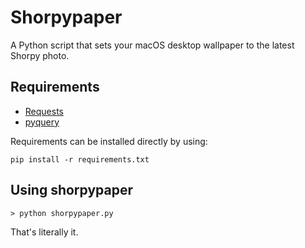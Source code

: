 Shorpypaper
===========

A Python script that sets your macOS desktop wallpaper to the latest Shorpy photo.

Requirements
------------

* [Requests](http://docs.python-requests.org/en/latest/index.html)
* [pyquery](http://packages.python.org/pyquery/)

Requirements can be installed directly by using:

    pip install -r requirements.txt

Using shorpypaper
-----------------

    > python shorpypaper.py

That's literally it.
